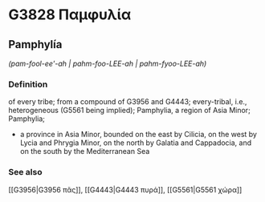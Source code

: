 # G3828 Παμφυλία

## Pamphylía

_(pam-fool-ee'-ah | pahm-foo-LEE-ah | pahm-fyoo-LEE-ah)_

### Definition

of every tribe; from a compound of G3956 and G4443; every-tribal, i.e., heterogeneous (G5561 being implied); Pamphylia, a region of Asia Minor; Pamphylia; 

- a province in Asia Minor, bounded on the east by Cilicia, on the west by Lycia and Phrygia Minor, on the north by Galatia and Cappadocia, and on the south by the Mediterranean Sea

### See also

[[G3956|G3956 πᾶς]], [[G4443|G4443 πυρά]], [[G5561|G5561 χώρα]]

